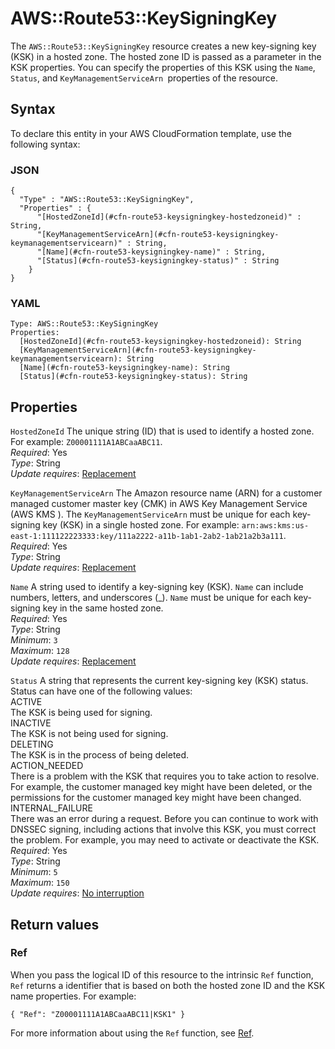 # AWS::Route53::KeySigningKey<a name="aws-resource-route53-keysigningkey"></a>

The `AWS::Route53::KeySigningKey` resource creates a new key\-signing key \(KSK\) in a hosted zone\. The hosted zone ID is passed as a parameter in the KSK properties\. You can specify the properties of this KSK using the `Name`, `Status`, and `KeyManagementServiceArn `properties of the resource\.

## Syntax<a name="aws-resource-route53-keysigningkey-syntax"></a>

To declare this entity in your AWS CloudFormation template, use the following syntax:

### JSON<a name="aws-resource-route53-keysigningkey-syntax.json"></a>

```
{
  "Type" : "AWS::Route53::KeySigningKey",
  "Properties" : {
      "[HostedZoneId](#cfn-route53-keysigningkey-hostedzoneid)" : String,
      "[KeyManagementServiceArn](#cfn-route53-keysigningkey-keymanagementservicearn)" : String,
      "[Name](#cfn-route53-keysigningkey-name)" : String,
      "[Status](#cfn-route53-keysigningkey-status)" : String
    }
}
```

### YAML<a name="aws-resource-route53-keysigningkey-syntax.yaml"></a>

```
Type: AWS::Route53::KeySigningKey
Properties: 
  [HostedZoneId](#cfn-route53-keysigningkey-hostedzoneid): String
  [KeyManagementServiceArn](#cfn-route53-keysigningkey-keymanagementservicearn): String
  [Name](#cfn-route53-keysigningkey-name): String
  [Status](#cfn-route53-keysigningkey-status): String
```

## Properties<a name="aws-resource-route53-keysigningkey-properties"></a>

`HostedZoneId`  <a name="cfn-route53-keysigningkey-hostedzoneid"></a>
The unique string \(ID\) that is used to identify a hosted zone\. For example: `Z00001111A1ABCaaABC11`\.  
*Required*: Yes  
*Type*: String  
*Update requires*: [Replacement](https://docs.aws.amazon.com/AWSCloudFormation/latest/UserGuide/using-cfn-updating-stacks-update-behaviors.html#update-replacement)

`KeyManagementServiceArn`  <a name="cfn-route53-keysigningkey-keymanagementservicearn"></a>
The Amazon resource name \(ARN\) for a customer managed customer master key \(CMK\) in AWS Key Management Service \(AWS KMS \)\. The `KeyManagementServiceArn` must be unique for each key\-signing key \(KSK\) in a single hosted zone\. For example: `arn:aws:kms:us-east-1:111122223333:key/111a2222-a11b-1ab1-2ab2-1ab21a2b3a111`\.  
*Required*: Yes  
*Type*: String  
*Update requires*: [Replacement](https://docs.aws.amazon.com/AWSCloudFormation/latest/UserGuide/using-cfn-updating-stacks-update-behaviors.html#update-replacement)

`Name`  <a name="cfn-route53-keysigningkey-name"></a>
A string used to identify a key\-signing key \(KSK\)\. `Name` can include numbers, letters, and underscores \(\_\)\. `Name` must be unique for each key\-signing key in the same hosted zone\.  
*Required*: Yes  
*Type*: String  
*Minimum*: `3`  
*Maximum*: `128`  
*Update requires*: [Replacement](https://docs.aws.amazon.com/AWSCloudFormation/latest/UserGuide/using-cfn-updating-stacks-update-behaviors.html#update-replacement)

`Status`  <a name="cfn-route53-keysigningkey-status"></a>
A string that represents the current key\-signing key \(KSK\) status\.  
Status can have one of the following values:    
ACTIVE  
The KSK is being used for signing\.  
INACTIVE  
The KSK is not being used for signing\.  
DELETING  
The KSK is in the process of being deleted\.  
ACTION\_NEEDED  
There is a problem with the KSK that requires you to take action to resolve\. For example, the customer managed key might have been deleted, or the permissions for the customer managed key might have been changed\.  
INTERNAL\_FAILURE  
There was an error during a request\. Before you can continue to work with DNSSEC signing, including actions that involve this KSK, you must correct the problem\. For example, you may need to activate or deactivate the KSK\.
*Required*: Yes  
*Type*: String  
*Minimum*: `5`  
*Maximum*: `150`  
*Update requires*: [No interruption](https://docs.aws.amazon.com/AWSCloudFormation/latest/UserGuide/using-cfn-updating-stacks-update-behaviors.html#update-no-interrupt)

## Return values<a name="aws-resource-route53-keysigningkey-return-values"></a>

### Ref<a name="aws-resource-route53-keysigningkey-return-values-ref"></a>

 When you pass the logical ID of this resource to the intrinsic `Ref` function, `Ref` returns a identifier that is based on both the hosted zone ID and the KSK name properties\. For example:

 `{ "Ref": "Z00001111A1ABCaaABC11|KSK1" }` 

For more information about using the `Ref` function, see [Ref](https://docs.aws.amazon.com/AWSCloudFormation/latest/UserGuide/intrinsic-function-reference-ref.html)\.